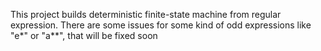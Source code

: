 This project builds deterministic finite-state machine from regular expression.
There are some issues for some kind of odd expressions like "e*" or "a**", that will be fixed soon
